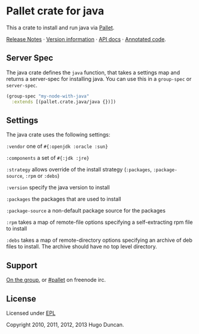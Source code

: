 # Pallet crate for java

This a crate to install and run java via
[Pallet](http://pallet.github.com/pallet).

[Release Notes](ReleaseNotes.md) &#xb7; 
[Version information](http://palletops.com/doc/crates/java/) &#xb7;
[API docs](http://palletops.com/java-crate/api/0.8/) &#xb7;
[Annotated code](http://palletops.com/java-crate/annotated/0.8/uberdoc.html).

## Server Spec

The java crate defines the `java` function, that takes a settings map and
returns a server-spec for installing java.  You can use this in a `group-spec`
or `server-spec`.

```clj
(group-spec "my-node-with-java"
  :extends [(pallet.crate.java/java {})])
```

## Settings

The java crate uses the following settings:

`:vendor`
one of `#{:openjdk :oracle :sun}`

`:components`
a set of `#{:jdk :jre}`

`:strategy`
allows override of the install strategy (`:packages`, `:package-source`, `:rpm`
or `:debs`)

`:version`
specify the java version to install

`:packages`
the packages that are used to install

`:package-source`
a non-default package source for the packages

`:rpm`
takes a map of remote-file options specifying a self-extracting rpm file
to install

`:debs`
takes a map of remote-directory options specifying an archive of deb files to
install. The archive should have no top level directory.

## Support

[On the group](http://groups.google.com/group/pallet-clj), or
[#pallet](http://webchat.freenode.net/?channels=#pallet) on freenode irc.

## License

Licensed under [EPL](http://www.eclipse.org/legal/epl-v10.html)

Copyright 2010, 2011, 2012, 2013 Hugo Duncan.
